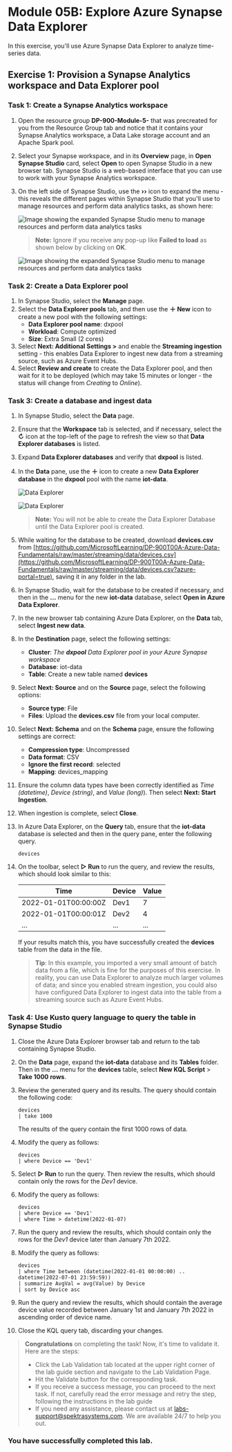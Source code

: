 
# Module 05B: Explore Azure Synapse Data Explorer

In this exercise, you'll use Azure Synapse Data Explorer to analyze time-series data.

## Exercise 1: Provision a Synapse Analytics workspace and Data Explorer pool

### Task 1: Create a Synapse Analytics workspace

1.  Open the resource group **DP-900-Module-5-<inject key="DeploymentID" enableCopy="false" />**  that was precreated for you from the Resource Group tab and notice that it contains your Synapse Analytics workspace, a Data Lake storage account and an Apache Spark pool.
    
2.  Select your Synapse workspace, and in its  **Overview**  page, in  **Open Synapse Studio**  card, select  **Open**  to open Synapse Studio in a new browser tab. Synapse Studio is a web-based interface that you can use to work with your Synapse Analytics workspace.
    
3.  On the left side of Synapse Studio, use the  **››**  icon to expand the menu - this reveals the different pages within Synapse Studio that you'll use to manage resources and perform data analytics tasks, as shown here:
    
    ![Image showing the expanded Synapse Studio menu to manage resources and perform data analytics tasks](images/synapse-studio-dp900-lab4.png)
    
    >
    >**Note:** Ignore if you receive any pop-up like **Failed to load** as shown below by clicking on **OK**.
       
     ![Image showing the expanded Synapse Studio menu to manage resources and perform data analytics tasks](images/failed.png)
    
### Task 2: Create a Data Explorer pool

1. In Synapse Studio, select the **Manage** page.
1. Select the **Data Explorer pools** tab, and then use the **&#65291; New** icon to create a new pool with the following settings:
    - **Data Explorer pool name**: dxpool<inject key="DeploymentID" enableCopy="false" />
    - **Workload**: Compute optimized
    - **Size**: Extra Small (2 cores)
1. Select **Next: Additional Settings >** and enable the **Streaming ingestion** setting - this enables Data Explorer to ingest new data from a streaming source, such as Azure Event Hubs.
1. Select **Review and create** to create the Data Explorer pool, and then wait for it to be deployed (which may take 15 minutes or longer - the status will change from *Creating* to *Online*).

### Task 3: Create a database and ingest data

1. In Synapse Studio, select the **Data** page.
1. Ensure that the **Workspace** tab is selected, and if necessary, select the **&#8635;** icon at the top-left of the page to refresh the view so that **Data Explorer databases** is listed.
1. Expand **Data Explorer databases** and verify that **dxpool<inject key="DeploymentID" enableCopy="false" />** is listed.
1. In the **Data** pane, use the **&#65291;** icon to create a new **Data Explorer database** in the **dxpool<inject key="DeploymentID" enableCopy="false" />** pool with the name **iot-data**.

    ![Data Explorer](images/dataexplorer-1.png)
    
    ![Data Explorer](images/dataexplorer-2.png)
    
    >**Note:** You will not be able to create the Data Explorer Database until the Data Explorer pool is created.
    
1. While waiting for the database to be created, download **devices.csv** from [https://github.com/MicrosoftLearning/DP-900T00A-Azure-Data-Fundamentals/raw/master/streaming/data/devices.csv](https://github.com/MicrosoftLearning/DP-900T00A-Azure-Data-Fundamentals/raw/master/streaming/data/devices.csv?azure-portal=true), saving it in any folder in the lab.
1. In Synapse Studio, wait for the database to be created if necessary, and then in the **...** menu for the new **iot-data** database, select **Open in Azure Data Explorer**.
1. In the new browser tab containing Azure Data Explorer, on the **Data** tab, select **Ingest new data**.
1. In the **Destination** page, select the following settings:
    - **Cluster**: *The **dxpool<inject key="DeploymentID" enableCopy="false" />** Data Explorer pool in your Azure Synapse workspace*
    - **Database**: iot-data
    - **Table**: Create a new table named **devices**
1. Select **Next: Source** and on the **Source** page, select the following options:
    - **Source type**: File
    - **Files**: Upload the **devices.csv** file from your local computer.
1. Select **Next: Schema** and on the **Schema** page, ensure the following settings are correct:
    - **Compression type**: Uncompressed
    - **Data format**: CSV
    - **Ignore the first record**:  selected
    - **Mapping**: devices_mapping
1. Ensure the column data types have been correctly identified as *Time (datetime)*, *Device (string)*, and *Value (long)*). Then select **Next: Start Ingestion**.
1. When ingestion is complete, select **Close**.
1. In Azure Data Explorer, on the **Query** tab, ensure that the **iot-data** database is selected and then in the query pane, enter the following query.

    ```kusto
    devices
    ```

1. On the toolbar, select **&#9655; Run** to run the query, and review the results, which should look similar to this:

    | Time | Device | Value |
    | --- | --- | --- |
    | 2022-01-01T00:00:00Z | Dev1 | 7 |
    | 2022-01-01T00:00:01Z | Dev2 | 4 |
    | ... | ... | ... |

    If your results match this, you have successfully created the **devices** table from the data in the file.

    > **Tip**: In this example, you imported a very small amount of batch data from a file, which is fine for the purposes of this exercise. In reality, you can use Data Explorer to analyze much larger volumes of data; and since you enabled stream ingestion, you could also have configured Data Explorer to ingest data into the table from a streaming source such as Azure Event Hubs.

### Task 4: Use Kusto query language to query the table in Synapse Studio

1. Close the Azure Data Explorer browser tab and return to the tab containing Synapse Studio.
1. On the **Data** page, expand the **iot-data** database and its **Tables** folder. Then in the **...** menu for the **devices** table, select **New KQL Script** > **Take 1000 rows**.
1. Review the generated query and its results. The query should contain the following code:

    ```kusto
    devices
    | take 1000
    ```

    The results of the query contain the first 1000 rows of data.

1. Modify the query as follows:

    ```kusto
    devices
    | where Device == 'Dev1'
    ```

1. Select **&#9655; Run** to run the query. Then review the results, which should contain only the rows for the *Dev1* device.

1. Modify the query as follows:

    ```kusto
    devices
    | where Device == 'Dev1'
    | where Time > datetime(2022-01-07)
    ```

1. Run the query and review the results, which should contain only the rows for the *Dev1* device later than January 7th 2022.

1. Modify the query as follows:

    ```kusto
    devices
    | where Time between (datetime(2022-01-01 00:00:00) .. datetime(2022-07-01 23:59:59))
    | summarize AvgVal = avg(Value) by Device
    | sort by Device asc
    ```

1. Run the query and review the results, which should contain the average device value recorded between January 1st and January 7th 2022 in ascending order of device name.

1. Close the KQL query tab, discarding your changes.

    

 > **Congratulations** on completing the task! Now, it's time to validate it. Here are the steps:
 > - Click the Lab Validation tab located at the upper right corner of the lab guide section and navigate to the Lab Validation Page.
 > - Hit the Validate button for the corresponding task.
 > - If you receive a success message, you can proceed to the next task. If not, carefully read the error message and retry the step, following the instructions in the lab guide
 > - If you need any assistance, please contact us at labs-support@spektrasystems.com. We are available 24/7 to help you out.

### You have successfully completed this lab.
